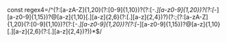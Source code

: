const regex4=/^(?:[a-zA-Z]{1,20}(?:[0-9]{1,10})?(?:[-._][a-z0-9]{1,20})?(?:[_-][a-z0-9]{1,15})?@[a-z]{1,10}[.][a-z]{2,6}(?:[.][a-z]{2,4})?)(?:;(?:[a-zA-Z]{1,20}(?:[0-9]{1,10})?(?:[-._][a-z0-9]{1,20})?(?:[_-][a-z0-9]{1,15})?@[a-z]{1,10}[.][a-z]{2,6}(?:[.][a-z]{2,4})?))*$/
